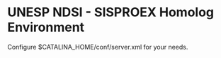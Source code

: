 # UNESP NDSI - SISPROEX Homolog Environment

Configure $CATALINA_HOME/conf/server.xml for your needs.